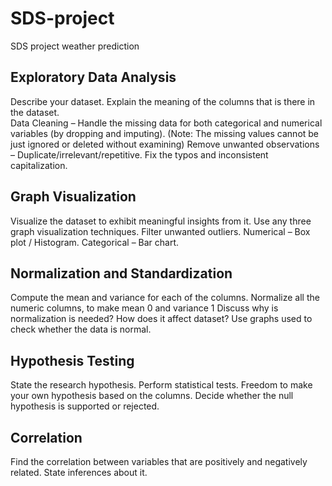 # SDS-project

SDS project weather prediction

## Exploratory Data Analysis

Describe your dataset. Explain the meaning of the columns that is there in the dataset.  
Data Cleaning – Handle the missing data for both categorical and numerical variables (by dropping and imputing).
(Note: The missing values cannot be just ignored or deleted without examining)
Remove unwanted observations – Duplicate/irrelevant/repetitive.
Fix the typos and inconsistent capitalization.

## Graph Visualization

Visualize the dataset to exhibit meaningful insights from it.
Use any three graph visualization techniques.
Filter unwanted outliers.
Numerical – Box plot / Histogram.
Categorical – Bar chart.

## Normalization and Standardization

Compute the mean and variance for each of the columns.
Normalize all the numeric columns, to make mean 0 and variance 1
Discuss why is normalization is needed? How does it affect dataset?
Use graphs used to check whether the data is normal.

## Hypothesis Testing

State the research hypothesis.
Perform statistical tests.
Freedom to make your own hypothesis based on the columns.
Decide whether the null hypothesis is supported or rejected.

## Correlation

Find the correlation between variables that are positively and negatively related.
State inferences about it.
